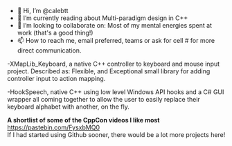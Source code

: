 - 👋 Hi, I’m @calebtt
- 🌱 I’m currently reading about Multi-paradigm design in C++
- 💞️ I’m looking to collaborate on: Most of my mental energies spent at work (that's a good thing!)
- 📫 How to reach me, email preferred, teams or ask for cell # for more direct communication.

-XMapLib_Keyboard, a native C++ controller to keyboard and mouse input project. Described as: Flexible, and Exceptional small library for adding controller input to action mapping.

-HookSpeech, native C++ using low level Windows API hooks and a C# GUI wrapper all coming together to allow the user to easily replace their keyboard alphabet with another, on the fly.

**A shortlist of some of the CppCon videos I like most**
<br>https://pastebin.com/FysxbMQ0
<br>If I had started using Github sooner, there would be a lot more projects here!

<!---
calebtt/calebtt is a ✨ special ✨ repository because its `README.md` (this file) appears on your GitHub profile.
You can click the Preview link to take a look at your changes.
--->
